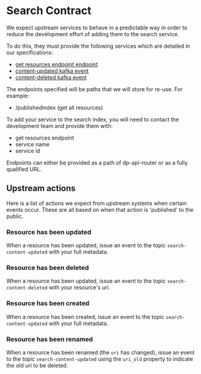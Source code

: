 # Search Contract

We expect upstream services to behave in a predictable way in order to reduce the development effort of adding them to the search service.

To do this, they must provide the following services which are detailed in our specifications:

- [get resources endpoint endpoint](./upstream.yml)
- [content-updated kafka event](../../specification.yml)
- [content-deleted kafka event](https://github.com/ONSdigital/dp-search-data-importer/blob/develop/specification.yml)

The endpoints specified will be paths that we will store for re-use. For example:

- /publishedindex (get all resources)

To add your service to the search index, you will need to contact the development team and provide them with:

- get resources endpoint
- service name
- service id

Endpoints can either be provided as a path of dp-api-router or as a fully qualified URL.

## Upstream actions

Here is a list of actions we expect from upstream systems when certain events occur. These are all based on when that
action is 'published' to the public.

### Resource has been updated

When a resource has been updated, issue an event to the topic `search-content-updated` with your full metadata.

### Resource has been deleted

When a resource has been updated, issue an event to the topic `search-content-deleted` with your resource's uri.

### Resource has been created

When a resource has been created, issue an event to the topic `search-content-updated` with your full metadata.

### Resource has been renamed

When a resource has been renamed (the `uri` has changed), issue an event to the topic `search-content-updated` using the
`uri_old` property to indicate the old uri to be deleted.
